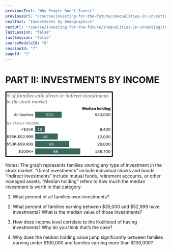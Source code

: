 ```yaml
---
previousText: "Why People Don't Invest"
previousUrl: "/course/investing-for-the-future/inequalities-in-investing/why-people-don't-invest"
nextText: "Investments by Demographics"
nextUrl: "/course/investing-for-the-future/inequalities-in-investing/investment-by-demographics"
lastLession: "false"
lastSession: "false"
courseModuleId: "6"
sessionId: "7"
pageId: "2"
---
```



# PART II: INVESTMENTS BY INCOME

<img src="./Picture7.png" />

Notes: 
The graph represents families owning any type of investment in the stock market. 
“Direct investments” include individual stocks and bonds
“Indirect investments” include mutual funds, retirement accounts, or other managed assets.
“Median holding” refers to how much the median investment is worth in that category. 

1. What percent of all families own investments?

2. What percent of families earning between $35,000 and $52,999 have investments? What is the median value of those investments?

3. How does income level correlate to the likelihood of having investments? Why do you think that’s the case?

4. Why does the median holding value jump significantly between families earning under $100,000 and families earning more than $100,000?
